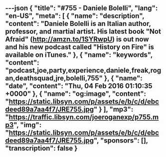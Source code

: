 ---json
{
  "title": "#755 - Daniele Bolelli",
  "lang": "en-US",
  "meta": [
    {
      "name": "description",
      "content": "Daniele Bolelli is an Italian author, professor, and martial artist. His latest book \"Not Afraid\" (http://amzn.to/1SYRwpU) is out now and his new podcast called \"History on Fire\" is available on iTunes."
    },
    {
      "name": "keywords",
      "content": "podcast,joe,party,experience,daniele,freak,rogan,deathsquad,jre,bolelli,755"
    },
    {
      "name": "date",
      "content": "Thu, 04 Feb 2016 01:10:35 +0000"
    },
    {
      "name": "og:image",
      "content": "https://static.libsyn.com/p/assets/e/b/c/d/ebcdeed89a7aa4f7/JRE755.jpg"
    }
  ],
  "mp3": "https://traffic.libsyn.com/joeroganexp/p755.mp3",
  "img": "https://static.libsyn.com/p/assets/e/b/c/d/ebcdeed89a7aa4f7/JRE755.jpg",
  "sponsors": [],
  "transcription": false
}
---
<episode-header />

<timemark seconds="0" />

<transcribe-call-to-action />

<episode-footer />